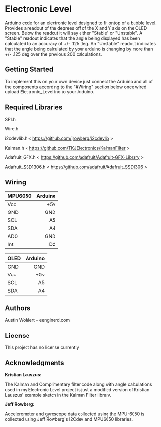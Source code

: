 # Electronic Level

Arduino code for an electronic level designed to fit ontop of a bubble level. 
Provides a readout of the degrees off of the X and Y axis on the OLED screen. 
Below the readout it will say either "Stable" or "Unstable". 
A "Stable" readout indicates that the angle being displayed has been calculated to an accuracy of +/- .125 deg. 
An "Unstable" readout indicates that the angle being calculated by your arduino is changing by more than +/- .125 deg over the previous 200 calculations.

## Getting Started
To implement this on your own device just connect the Arduino and all of the components according to the "#Wiring" section below
once wired upload Electronic_Level.ino to your Arduino.


## Required Libraries

SPI.h

Wire.h

i2cdevlib.h < https://github.com/jrowberg/i2cdevlib >

Kalman.h  < https://github.com/TKJElectronics/KalmanFilter >

Adafruit_GFX.h  < https://github.com/adafruit/Adafruit-GFX-Library >

Adafruit_SSD1306.h < https://github.com/adafruit/Adafruit_SSD1306 >

## Wiring 
| MPU6050       | Arduino       | 
| ------------- |--------------:| 
| Vcc           | +5v           | 
| GND           | GND           |  
| SCL           | A5            |    
| SDA           | A4            |
| AD0           | GND           |
| Int           | D2            |


| OLED    | Arduino     |
|---------|------------:|
| GND     | GND         |
| Vcc     | +5v         |
| SCL     | A5          |
| SDA     | A4          |


## Authors
Austin Wohlert - eenginerd.com

## License
This project has no license currently

## Acknowledgments 

**Kristian Lauszus:**

The Kalman and Complimentary filter code along with angle calculations used in my Electronic Level project is just a modified version of Kristian Lauszus' example sketch in the Kalman Filter library.   

**Jeff Rowberg:**

Accelerometer and gyroscope data collected using the MPU-6050 is collected using Jeff Rowberg's I2Cdev and MPU6050 libraries. 
